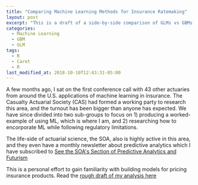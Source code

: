 ```yaml
---
title: "Comparing Machine Learning Methods for Insurance Ratemaking"
layout: post
excerpt: "This is a draft of a side-by-side comparison of GLMs vs GBMs and other ML techniques for pricing insurance"
categories:
  - Machine Learning
  - GBM
  - GLM
tags:
  - R
  - Caret
  - R
last_modified_at: 2018-10-10T12:43:31-05:00
---
```


A few months ago, I sat on the first conference call with 43 other actuaries from around the U.S. applications of machine learning in insurance.  The Casualty Actuarial Society (CAS) had formed a working party to research this area, and the turnout has been bigger than anyone has expected.  We have since divided into two sub-groups to focus on 1) producing a worked-example of using ML, which is where I am, and 2) researching how to encorporate ML while following regulatory limitations.

The life-side of actuarial science, the SOA, also is highly active in this area, and they even have a monthly newsletter about predictive analytics which I have subscribed to [See the SOA's Section of Predictive Analytics and Futurism](https://www.google.com/search?q=soa+predictive+anlaytics+and+futurism&rlz=1C1GGRV_enUS786US786&oq=soa+predictive+anlaytics+and+futurism&aqs=chrome..69i57j0.5077j0j7&sourceid=chrome&ie=UTF-8)

This is a personal effort to gain familiarity with building models for pricing insurance products.  Read the [rough draft of my analysis here](http://nbviewer.jupyter.org/github/sdcastillo/ML-for-Insurance-Ratemaking/blob/master/comparing_machine_learning_models_for_insurance_ratemaking.pdf)




